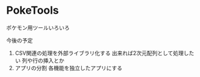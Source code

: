 PokeTools
=========

ポケモン用ツールいろいろ

今後の予定
1. CSV関連の処理を外部ライブラリ化する
	出来れば2次元配列として処理したい
	列や行の挿入とか
2. アプリの分割
	各機能を独立したアプリにする

